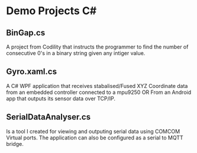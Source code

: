 # Demo Projects C#

## BinGap.cs
A project from Codility that instructs the programmer to find the number of consecutive 0's in a binary string given any intiger value. 

## Gyro.xaml.cs
A C# WPF application that receives stabalised/Fused XYZ Coordinate data from an embedded controller connected to a mpu9250 OR From an Android app that outputs its sensor data over TCP/IP. 

## SerialDataAnalyser.cs
Is a tool I created for viewing and outputing serial data using COMCOM Virtual ports. The application can also be configured as a serial to MQTT bridge. 
